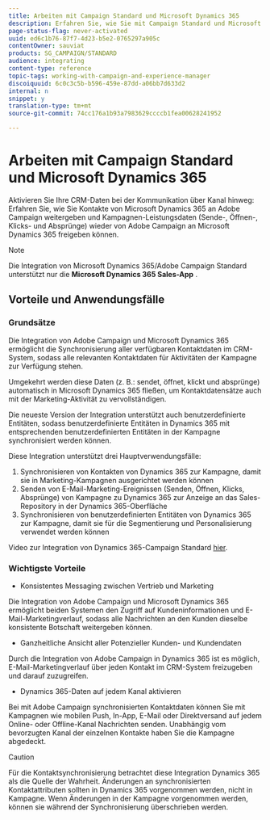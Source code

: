 ```yaml
---
title: Arbeiten mit Campaign Standard und Microsoft Dynamics 365
description: Erfahren Sie, wie Sie mit Campaign Standard und Microsoft Dynamics 365 arbeiten können
page-status-flag: never-activated
uuid: ed6c1b76-87f7-4d23-b5e2-0765297a905c
contentOwner: sauviat
products: SG_CAMPAIGN/STANDARD
audience: integrating
content-type: reference
topic-tags: working-with-campaign-and-experience-manager
discoiquuid: 6c0c3c5b-b596-459e-87dd-a06bb7d633d2
internal: n
snippet: y
translation-type: tm+mt
source-git-commit: 74cc176a1b93a7983629ccccb1fea00628241952

---
```



# Arbeiten mit Campaign Standard und Microsoft Dynamics 365

Aktivieren Sie Ihre CRM-Daten bei der Kommunikation über Kanal hinweg: Erfahren Sie, wie Sie Kontakte von Microsoft Dynamics 365 an Adobe Campaign weitergeben und Kampagnen-Leistungsdaten (Sende-, Öffnen-, Klicks- und Absprünge) wieder von Adobe Campaign an Microsoft Dynamics 365 freigeben können.

>[!NOTE]
>
>Die Integration von Microsoft Dynamics 365/Adobe Campaign Standard unterstützt nur die **Microsoft Dynamics 365 Sales-App** .

## Vorteile und Anwendungsfälle

### Grundsätze

Die Integration von Adobe Campaign und Microsoft Dynamics 365 ermöglicht die Synchronisierung aller verfügbaren Kontaktdaten im CRM-System, sodass alle relevanten Kontaktdaten für Aktivitäten der Kampagne zur Verfügung stehen.

Umgekehrt werden diese Daten (z. B.: sendet, öffnet, klickt und absprünge) automatisch in Microsoft Dynamics 365 fließen, um Kontaktdatensätze auch mit der Marketing-Aktivität zu vervollständigen.

Die neueste Version der Integration unterstützt auch benutzerdefinierte Entitäten, sodass benutzerdefinierte Entitäten in Dynamics 365 mit entsprechenden benutzerdefinierten Entitäten in der Kampagne synchronisiert werden können.

Diese Integration unterstützt drei Hauptverwendungsfälle:

1. Synchronisieren von Kontakten von Dynamics 365 zur Kampagne, damit sie in Marketing-Kampagnen ausgerichtet werden können
1. Senden von E-Mail-Marketing-Ereignissen (Senden, Öffnen, Klicks, Absprünge) von Kampagne zu Dynamics 365 zur Anzeige an das Sales-Repository in der Dynamics 365-Oberfläche
1. Synchronisieren von benutzerdefinierten Entitäten von Dynamics 365 zur Kampagne, damit sie für die Segmentierung und Personalisierung verwendet werden können

Video zur Integration von Dynamics 365-Campaign Standard [hier](https://helpx.adobe.com/campaign/kt/acs/using/acs-ms-dynamics-crm-connector-tutorial.html).

### Wichtigste Vorteile

* Konsistentes Messaging zwischen Vertrieb und Marketing

Die Integration von Adobe Campaign und Microsoft Dynamics 365 ermöglicht beiden Systemen den Zugriff auf Kundeninformationen und E-Mail-Marketingverlauf, sodass alle Nachrichten an den Kunden dieselbe konsistente Botschaft weitergeben können.

* Ganzheitliche Ansicht aller Potenzieller Kunden- und Kundendaten

Durch die Integration von Adobe Campaign in Dynamics 365 ist es möglich, E-Mail-Marketingverlauf über jeden Kontakt im CRM-System freizugeben und darauf zuzugreifen.

* Dynamics 365-Daten auf jedem Kanal aktivieren

Bei mit Adobe Campaign synchronisierten Kontaktdaten können Sie mit Kampagnen wie mobilen Push, In-App, E-Mail oder Direktversand auf jedem Online- oder Offline-Kanal Nachrichten senden. Unabhängig vom bevorzugten Kanal der einzelnen Kontakte haben Sie die Kampagne abgedeckt.

>[!CAUTION]
>
>Für die Kontaktsynchronisierung betrachtet diese Integration Dynamics 365 als die Quelle der Wahrheit.  Änderungen an synchronisierten Kontaktattributen sollten in Dynamics 365 vorgenommen werden, nicht in Kampagne.  Wenn Änderungen in der Kampagne vorgenommen werden, können sie während der Synchronisierung überschrieben werden.

